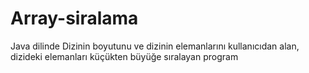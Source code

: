 # Array-siralama
Java dilinde Dizinin boyutunu ve dizinin elemanlarını kullanıcıdan alan, dizideki elemanları küçükten büyüğe sıralayan program
